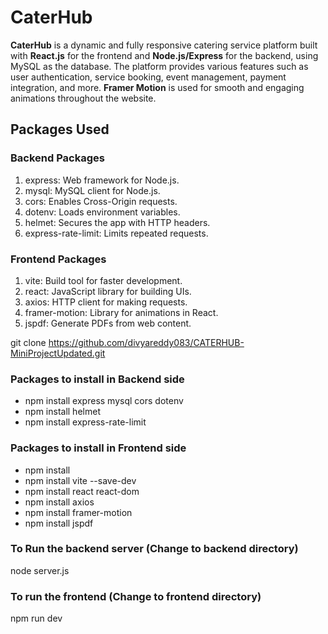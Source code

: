 # CaterHub

**CaterHub** is a dynamic and fully responsive catering service platform built with **React.js** for the frontend and **Node.js/Express** for the backend, using MySQL as the database. The platform provides various features such as user authentication, service booking, event management, payment integration, and more. **Framer Motion** is used for smooth and engaging animations throughout the website.

## Packages Used
### Backend Packages
1. express: Web framework for Node.js.
2. mysql: MySQL client for Node.js.
3. cors: Enables Cross-Origin requests.
4. dotenv: Loads environment variables.
5. helmet: Secures the app with HTTP headers.
6. express-rate-limit: Limits repeated requests.
### Frontend Packages
1. vite: Build tool for faster development.
2. react: JavaScript library for building UIs.
3. axios: HTTP client for making requests.
4. framer-motion: Library for animations in React.
5. jspdf: Generate PDFs from web content.

git clone https://github.com/divyareddy083/CATERHUB-MiniProjectUpdated.git
### Packages to install in Backend side
- npm install express mysql cors dotenv
- npm install helmet
- npm install express-rate-limit
### Packages to install in Frontend side
- npm install
- npm install vite --save-dev
- npm install react react-dom
- npm install axios
- npm install framer-motion
- npm install jspdf

### To Run the backend server (Change to backend directory)
  node server.js
### To run the frontend (Change to frontend directory)
  npm run dev


